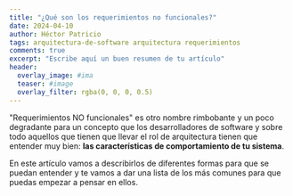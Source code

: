 ```yaml
---
title: "¿Qué son los requerimientos no funcionales?"
date: 2024-04-10
author: Héctor Patricio
tags: arquitectura-de-software arquitectura requerimientos
comments: true
excerpt: "Escribe aquí un buen resumen de tu artículo"
header:
  overlay_image: #ima
  teaser: #image
  overlay_filter: rgba(0, 0, 0, 0.5)
---
```


"Requerimientos NO funcionales" es otro nombre rimbobante y un poco degradante para
un concepto que los desarrolladores de software y sobre todo aquellos que tienen
que llevar el rol de arquitectura tienen que entender muy bien: **las características
de comportamiento de tu sistema**.

En este artículo vamos a describirlos de diferentes formas para que se puedan entender
y te vamos a dar una lista de los más comunes para que puedas empezar a pensar en ellos.
